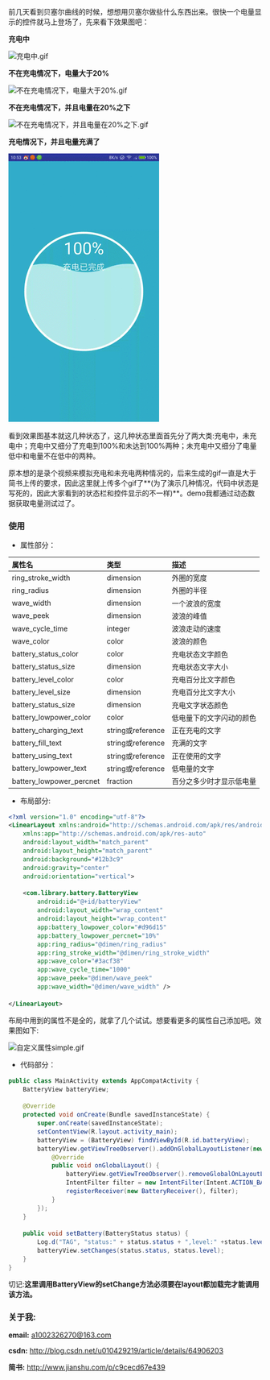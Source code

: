前几天看到贝塞尔曲线的时候，想想用贝塞尔做些什么东西出来。很快一个电量显示的控件就马上登场了，先来看下效果图吧：

**充电中**

![充电中.gif](https://github.com/1002326270xc/BatteryView/blob/master/photos/充电中.gif)

**不在充电情况下，电量大于20%**

![不在充电情况下，电量大于20%.gif](https://github.com/1002326270xc/BatteryView/blob/master/photos/不在充电情况下，电量大于20%25.gif)

**不在充电情况下，并且电量在20%之下**

![不在充电情况下，并且电量在20%之下.gif](https://github.com/1002326270xc/BatteryView/blob/master/photos/不在充电情况下，并且电量在20%25之下.gif)

**充电情况下，并且电量充满了**

![充电情况下，并且电量充满了.gif](https://github.com/1002326270xc/BatteryView/blob/master/photos/充电情况下，并且电量充满了.gif)

看到效果图基本就这几种状态了，这几种状态里面首先分了两大类:充电中，未充电中；充电中又细分了充电到100%和未达到100%两种；未充电中又细分了电量低中和电量不在低中的两种。

原本想的是录个视频来模拟充电和未充电两种情况的，后来生成的gif一直是大于简书上传的要求，因此这里就上传多个gif了**(为了演示几种情况，代码中状态是写死的，因此大家看到的状态栏和控件显示的不一样)**。demo我都通过动态数据获取电量测试过了。

### 使用
- 属性部分：

| 属性名        | 类型           | 描述  |
| :------------- |:-------------| :-----|
| ring_stroke_width      | dimension | 外圈的宽度 |
| ring_radius      | dimension | 外圈的半径 |
| wave_width      | dimension      |   一个波浪的宽度 |
| wave_peek | dimension      |    波浪的峰值 |
| wave_cycle_time | integer      |    波浪走动的速度 |
| wave_color | color      |    波浪的颜色 |
| battery_status_color | color      |   充电状态文字颜色|
| battery_status_size | dimension      |   充电状态文字大小|
| battery_level_color | color      |   充电百分比文字颜色|
| battery_level_size | dimension      |   充电百分比文字大小|
| battery_status_size | dimension      |   充电文字状态颜色|
| battery_lowpower_color | color |   低电量下的文字闪动的颜色|
| battery_charging_text | string或reference |   正在充电的文字|
| battery_fill_text | string或reference |   充满的文字|
| battery_using_text | string或reference |   正在使用的文字|
| battery_lowpower_text | string或reference |  低电量的文字|
| battery_lowpower_percnet | fraction |  百分之多少时才显示低电量|

- 布局部分:

```xml
<?xml version="1.0" encoding="utf-8"?>
<LinearLayout xmlns:android="http://schemas.android.com/apk/res/android"
    xmlns:app="http://schemas.android.com/apk/res-auto"
    android:layout_width="match_parent"
    android:layout_height="match_parent"
    android:background="#12b3c9"
    android:gravity="center"
    android:orientation="vertical">

    <com.library.battery.BatteryView
        android:id="@+id/batteryView"
        android:layout_width="wrap_content"
        android:layout_height="wrap_content"
        app:battery_lowpower_color="#d96d15"
        app:battery_lowpower_percnet="10%"
        app:ring_radius="@dimen/ring_radius"
        app:ring_stroke_width="@dimen/ring_stroke_width"
        app:wave_color="#3acf38"
        app:wave_cycle_time="1000"
        app:wave_peek="@dimen/wave_peek"
        app:wave_width="@dimen/wave_width" />

</LinearLayout>
```

布局中用到的属性不是全的，就拿了几个试试。想要看更多的属性自己添加吧。效果图如下:


![自定义属性simple.gif](https://github.com/1002326270xc/BatteryView/blob/master/photos/自定义属性simple.gif)
- 代码部分：
```java
public class MainActivity extends AppCompatActivity {
    BatteryView batteryView;

    @Override
    protected void onCreate(Bundle savedInstanceState) {
        super.onCreate(savedInstanceState);
        setContentView(R.layout.activity_main);
        batteryView = (BatteryView) findViewById(R.id.batteryView);
        batteryView.getViewTreeObserver().addOnGlobalLayoutListener(new ViewTreeObserver.OnGlobalLayoutListener() {
            @Override
            public void onGlobalLayout() {
                batteryView.getViewTreeObserver().removeGlobalOnLayoutListener(this);
                IntentFilter filter = new IntentFilter(Intent.ACTION_BATTERY_CHANGED);
                registerReceiver(new BatteryReceiver(), filter);
            }
        });
    }

    public void setBattery(BatteryStatus status) {
        Log.d("TAG", "status:" + status.status + ",level:" +status.level);
        batteryView.setChanges(status.status, status.level);
    }
}
```

切记:**这里调用BatteryView的setChange方法必须要在layout都加载完才能调用该方法。**

### 关于我:
**email:** a1002326270@163.com

**csdn:** http://blog.csdn.net/u010429219/article/details/64906203

**简书:** http://www.jianshu.com/p/c9cecd67e439
